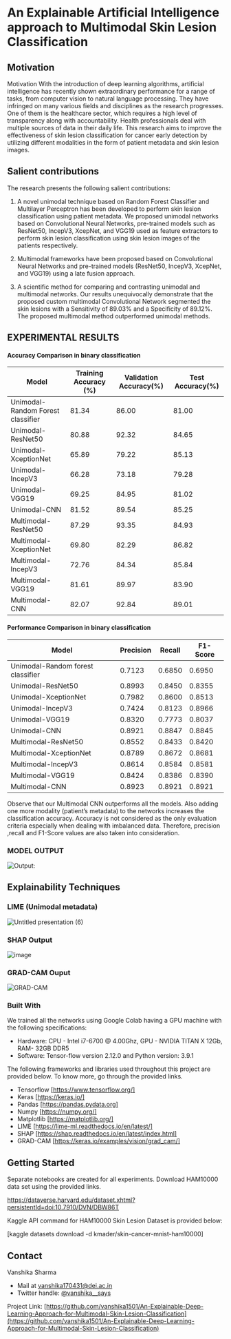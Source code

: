 

# An Explainable Artificial Intelligence approach to Multimodal Skin Lesion Classification

## Motivation
Motivation
With the introduction of deep learning algorithms, artificial intelligence has recently shown
extraordinary performance for a range of tasks, from computer vision to natural language processing.
They have infringed on many various fields and disciplines as the research progresses. One of them is
the healthcare sector, which requires a high level of transparency along with accountability. Health
professionals deal with multiple sources of data in their daily life. This research aims to improve the
effectiveness of skin lesion classification for cancer early detection by utilizing different modalities in
the form of patient metadata and skin lesion images.

## Salient contributions
The research presents the following salient contributions:

1. A novel unimodal technique based on Random Forest Classifier and Multilayer Perceptron
has been developed to perform skin lesion classification using patient metadata. We proposed
unimodal networks based on Convolutional Neural Networks, pre-trained models such as
ResNet50, IncepV3, XcepNet, and VGG19 used as feature extractors to perform skin lesion
classification using skin lesion images of the patients respectively.

2. Multimodal frameworks have been proposed based on Convolutional Neural Networks and
pre-trained models (ResNet50, IncepV3, XcepNet, and VGG19) using a late fusion approach.

3. A scientific method for comparing and contrasting unimodal and multimodal networks. Our
results unequivocally demonstrate that the proposed custom multimodal Convolutional
Network segmented the skin lesions with a Sensitivity of 89.03% and a Specificity of 89.12%.
The proposed multimodal method outperformed unimodal methods.

## EXPERIMENTAL RESULTS 

#### Accuracy Comparison in binary classification

Model|Training Accuracy (%)|Validation Accuracy(%)|Test Accuracy(%)
-----|---------------------|----------------------|----------------
Unimodal-Random Forest classifier|81.34|86.00|81.00
Unimodal-ResNet50|80.88|92.32|84.65
Unimodal-XceptionNet|65.89|79.22|85.13
Unimodal-IncepV3|66.28|73.18|79.28
Unimodal-VGG19|69.25|84.95|81.02
Unimodal-CNN|81.52|89.54|85.25
Multimodal-ResNet50|87.29|93.35|84.93
Multimodal-XceptionNet|69.80|82.29|86.82
Multimodal-IncepV3|72.76|84.34|85.84
Multimodal-VGG19|81.61|89.97|83.90
Multimodal-CNN|82.07|92.84|89.01

#### Performance Comparison in binary classification

Model|Precision|Recall|F1-Score
-----|---------|------|--------
Unimodal-Random forest classifier|0.7123|0.6850|0.6950
Unimodal-ResNet50|0.8993|0.8450|0.8355
Unimodal-XceptionNet|0.7982|0.8600|0.8513
Unimodal-IncepV3|0.7424|0.8123|0.8966
Unimodal-VGG19|0.8320|0.7773|0.8037
Unimodal-CNN|0.8921|0.8847|0.8845
Multimodal-ResNet50|0.8552|0.8433|0.8420
Multimodal-XceptionNet|0.8789|0.8672|0.8681
Multimodal-IncepV3|0.8614|0.8584|0.8581
Multimodal-VGG19|0.8424|0.8386|0.8390
Multimodal-CNN|0.8923|0.8921|0.8921

Observe that our Multimodal CNN outperforms all the models. Also adding one more modality (patient’s metadata) to the networks increases the classification accuracy. Accuracy is not considered as the only evaluation criteria especially when dealing with imbalanced data. Therefore, precision ,recall and F1-Score values are also taken into consideration.
### MODEL OUTPUT
![Output:](https://user-images.githubusercontent.com/51873771/234581905-35f3b94d-e040-4e94-83c4-04b0006ab184.png)

## Explainability Techniques

### LIME (Unimodal metadata)
![Untitled presentation (6)](https://user-images.githubusercontent.com/51873771/234583787-736c0156-bf02-4bce-833f-28934d7103e6.jpg)

### SHAP Output
![image](https://user-images.githubusercontent.com/51873771/234584611-4d848940-adc3-46cd-8c4c-dabbe838c36a.png)

### GRAD-CAM Ouput
![GRAD-CAM](https://user-images.githubusercontent.com/51873771/234573456-072e5886-3477-4257-9a5c-59bb33f4c9e8.png)

### Built With
We trained all the networks using Google Colab having a GPU machine with the following
specifications: 
* Hardware: CPU - Intel i7-6700 @ 4.00Ghz, GPU - NVIDIA TITAN X 12Gb, RAM- 32GB DDR5 
* Software: Tensor-flow version 2.12.0 and Python version: 3.9.1

The following frameworks and libraries used throughout this project are provided below. To know more, go through the provided links.

* Tensorflow [https://www.tensorflow.org/]
* Keras [https://keras.io/]
* Pandas [https://pandas.pydata.org]
* Numpy [https://numpy.org/]
* Matplotlib [https://matplotlib.org/]
* LIME [https://lime-ml.readthedocs.io/en/latest/]
* SHAP [https://shap.readthedocs.io/en/latest/index.html]
* GRAD-CAM [https://keras.io/examples/vision/grad_cam/]

## Getting Started

Separate notebooks are created for all experiments. Download HAM10000 data set using the provided links. 

https://dataverse.harvard.edu/dataset.xhtml?persistentId=doi:10.7910/DVN/DBW86T

Kaggle API command for HAM10000 Skin Lesion Dataset is provided below:

[kaggle datasets download -d kmader/skin-cancer-mnist-ham10000]


## Contact

Vanshika Sharma 
* Mail at vanshika170431@dei.ac.in
* Twitter handle: [@vanshika__says](https://twitter.com/@vanshika__says) 



Project Link: [https://github.com/vanshika1501/An-Explainable-Deep-Learning-Approach-for-Multimodal-Skin-Lesion-Classification](https://github.com/vanshika1501/An-Explainable-Deep-Learning-Approach-for-Multimodal-Skin-Lesion-Classification)




